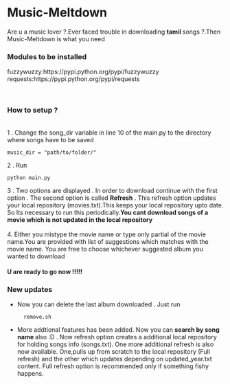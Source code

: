 # Music-Meltdown

   Are u a music lover ?.Ever faced trouble in downloading <strong> tamil </strong> songs ?.Then Music-Meltdown is what you need
   

<h3>Modules to be installed</h3> 
     fuzzywuzzy:https://pypi.python.org/pypi/fuzzywuzzy<br>
     requests:https://pypi.python.org/pypi/requests
  
<br><h3>How  to  setup ?</h3><br>
   1 . Change the song_dir variable in line 10 of the main.py to the directory where songs have to be saved
```
music_dir = "path/to/folder/"
```
2 . Run
```
python main.py
```
3 . Two options are displayed . In order to download continue with the first option . The second option is called <strong> Refresh</strong> . This refresh option updates your local repository (movies.txt).This keeps your local repository upto date. So Its necessary to run this periodically.<strong>You cant download songs of a movie which is not updated in the local repository</strong><br><br>
4. Either you mistype the movie name or type only partial of the movie name.You are provided with list of suggestions which matches with the  movie name. You are free to choose whichever suggested album you wanted to download 

<h4>U are ready to go now !!!!!<h4>
 
 <h3>New updates</h3>
 <ul>
   <li>Now you can delete the last album downloaded . Just run
      
```
  remove.sh

```
   <li> More addtional features has been added.
   Now you can <strong> search by song name </strong> also :D . Now refresh option creates a additional local repository for holding songs info (songs.txt). One more additional refresh is also now available. One,pulls up from scratch to the local repository (Full refresh) and the other which updates depending on updated_year.txt content. Full refresh option is recommended only if something fishy happens. </li>
</ul>
 </ul>
   
